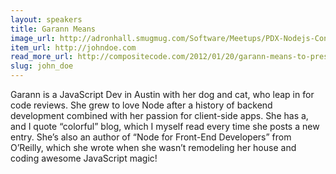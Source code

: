 ```yaml
---
layout: speakers
title: Garann Means
image_url: http://adronhall.smugmug.com/Software/Meetups/PDX-Nodejs-Conference/i-7bHHM9R/0/S/photo-S.jpg
item_url: http://johndoe.com
read_more_url: http://compositecode.com/2012/01/20/garann-means-to-present-drying-out-your-client-side-apps/
slug: john_doe
---
```

Garann is a JavaScript Dev in Austin with her dog and cat, who leap in for code reviews. She grew to love Node after a history of backend development combined with her passion for client-side apps. She has a, and I quote “colorful” blog, which I myself read every time she posts a new entry. She’s also an author of “Node for Front-End Developers” from O’Reilly, which she wrote when she wasn’t remodeling her house and coding awesome JavaScript magic!